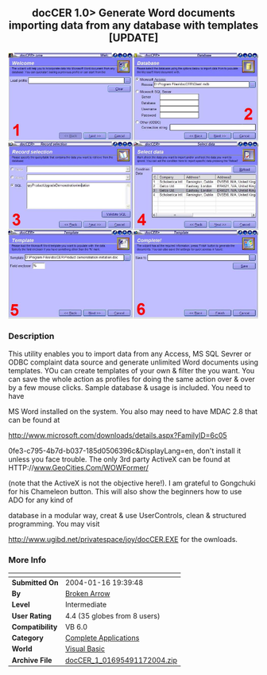 ﻿<div align="center">

## docCER 1\.0&gt; Generate Word documents importing data from any database with templates \[UPDATE\]

<img src="PIC20041173134592.JPG">
</div>

### Description

This utility enables you to import data from any Access, MS SQL Sevrer or ODBC complaint data source and generate unlimited Word documents using templates. YOu can create templates of your own &amp; filter the you want. You can save the whole action as profiles for doing the same action over &amp; over by a few mouse clicks. Sample database &amp; usage is included. You need to have

MS Word installed on the system. You also may need to have MDAC 2.8 that can be found at

http://www.microsoft.com/downloads/details.aspx?FamilyID=6c05

0fe3-c795-4b7d-b037-185d0506396c&amp;DisplayLang=en, don't install it unless you face trouble. The only 3rd party ActiveX can be found at HTTP://www.GeoCities.Com/WOWFormer/

(note that the ActiveX is not the objective here!). I am grateful to Gongchuki for his Chameleon button. This will also show the beginners how to use ADO for any kind of

database in a modular way, creat &amp; use UserControls, clean &amp; structured programming. You may visit

http://www.ugibd.net/privatespace/joy/docCER.EXE for the ownloads.
 
### More Info
 


<span>             |<span>
---                |---
**Submitted On**   |2004-01-16 19:39:48
**By**             |[Broken Arrow](https://github.com/Planet-Source-Code/PSCIndex/blob/master/ByAuthor/broken-arrow.md)
**Level**          |Intermediate
**User Rating**    |4.4 (35 globes from 8 users)
**Compatibility**  |VB 6\.0
**Category**       |[Complete Applications](https://github.com/Planet-Source-Code/PSCIndex/blob/master/ByCategory/complete-applications__1-27.md)
**World**          |[Visual Basic](https://github.com/Planet-Source-Code/PSCIndex/blob/master/ByWorld/visual-basic.md)
**Archive File**   |[docCER\_1\_01695491172004\.zip](https://github.com/Planet-Source-Code/broken-arrow-doccer-1-0-gt-generate-word-documents-importing-data-from-any-database-with-t__1-51060/archive/master.zip)








